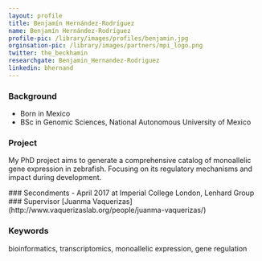 ```yaml
---
layout: profile
title: Benjamín Hernández-Rodríguez
name: Benjamín Hernández-Rodríguez
profile-pic: /library/images/profiles/benjamin.jpg
orginsation-pic: /library/images/partners/mpi_logo.png
twitter: the_beckhamin
researchgate: Benjamin_Hernandez-Rodriguez
linkedin: bhernand
---
```

### Background
-   Born in Mexico
-   BSc in Genomic Sciences, National Autonomous University of Mexico

### Project
My PhD project aims to generate a comprehensive catalog of monoallelic gene expression in zebrafish.
Focusing on its regulatory mechanisms and impact during development.


<div class="no-column-break" markdown="1" >
###  Secondments
-   April 2017 at Imperial College London, Lenhard Group
</div>
### Supervisor
[Juanma Vaquerizas](http://www.vaquerizaslab.org/people/juanma-vaquerizas/)

### Keywords
bioinformatics, transcriptomics, monoallelic expression, gene regulation
